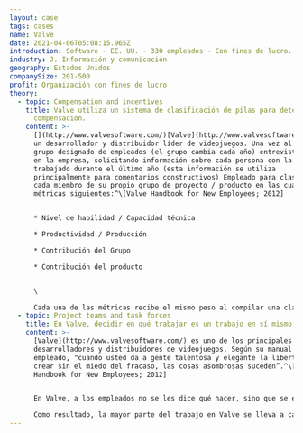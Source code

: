 ```yaml
---
layout: case
tags: cases
name: Valve
date: 2021-04-06T05:08:15.965Z
introduction: Software - EE. UU. - 330 empleados - Con fines de lucro.
industry: J. Información y comunicación
geography: Estados Unidos
companySize: 201-500
profit: Organización con fines de lucro
theory:
  - topic: Compensation and incentives
    title: Valve utiliza un sistema de clasificación de pilas para determinar la
      compensación.
    content: >-
      [](http://www.valvesoftware.com/)[Valve](http://www.valvesoftware.com/) es
      un desarrollador y distribuidor líder de videojuegos. Una vez al año, un
      grupo designado de empleados (el grupo cambia cada año) entrevista a todos
      en la empresa, solicitando información sobre cada persona con la que ha
      trabajado durante el último año (esta información se utiliza
      principalmente para comentarios constructivos) Empleado para clasificar a
      cada miembro de su propio grupo de proyecto / producto en las cuatro
      métricas siguientes:^\[Valve Handbook for New Employees; 2012]


      * Nivel de habilidad / Capacidad técnica

      * Productividad / Producción

      * Contribución del Grupo

      * Contribución del producto


      \

      Cada una de las métricas recibe el mismo peso al compilar una clasificación de todos los empleados de un grupo dado. Una vez realizada la clasificación intragrupo, la información se agrupa para la empresa en su conjunto y se utiliza para determinar la compensación. El sistema se basa en la creencia de que estas cuatro métricas son las más apropiadas para determinar la compensación "correcta" y que a su vez se determinan mejor a través de un proceso de valoración basado en pares (que la empresa cree que es menos probable que esté sujeto a sesgo dada su plana estructura organizativa).^\[Valve Handbook for New Employees; 2012]
  - topic: Project teams and task forces
    title: En Valve, decidir en qué trabajar es un trabajo en sí mismo.
    content: >-
      [Valve](http://www.valvesoftware.com/) es uno de los principales
      desarrolladores y distribuidores de videojuegos. Según su manual del
      empleado, "cuando usted da a gente talentosa y elegante la libertad de
      crear sin el miedo del fracaso, las cosas asombrosas suceden”.^\[Valve
      Handbook for New Employees; 2012]


      En Valve, a los empleados no se les dice qué hacer, sino que se espera que trabajen en lo que creen que es de mayor valor para la empresa. Valve reconoce que "decidir cuál es su trabajo puede ser la parte más difícil de su trabajo" y aconseja a los empleados que se hagan preguntas como "De todos los proyectos actualmente en marcha, ¿cuál es la cosa más valiosa en la que puedo trabajar?". Y “¿Cuál es la más interesante? ¿Cuál es la más gratificante?" ¿Qué aprovecha más mis puntos fuertes individuales? "\

      Como resultado, la mayor parte del trabajo en Valve se lleva a cabo a través de equipos de proyecto auto-organizados, temporales y multidisciplinarios llamados "cabals". Se forman orgánicamente según las personas decidan unirse a un grupo basado en su creencia de que el trabajo del grupo es lo suficientemente importante para que ellos contribuyan con sus habilidades. A menudo alguien emergerá como el "líder" en un proyecto. Sin embargo, su papel no es administrar el equipo en un sentido tradicional, sino más bien actuar como una especie de centro de intercambio de información. Al tener una comprensión de todo el proyecto, pueden actuar como un recurso para que los miembros del equipo puedan contrastar sus decisiones.^\[Valve Handbook for New Employees; 2012]
---
```

